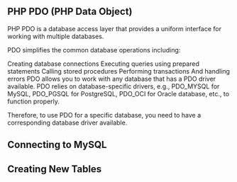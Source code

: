 ## PHP PDO (PHP Data Object)

PHP PDO is a database access layer that provides a uniform interface for working with multiple databases.

PDO simplifies the common database operations including:

Creating database connections
Executing queries using prepared statements
Calling stored procedures
Performing transactions
And handling errors
PDO allows you to work with any database that has a PDO driver available. PDO relies on database-specific drivers, e.g., PDO_MYSQL for MySQL, PDO_PGSQL for PostgreSQL, PDO_OCI for Oracle database, etc., to function properly. 

Therefore, to use PDO for a specific database, you need to have a corresponding database driver available.

## Connecting to MySQL
## Creating New Tables